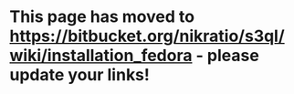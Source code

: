 # This page has moved to https://bitbucket.org/nikratio/s3ql/wiki/installation_fedora - please update your links! #